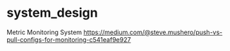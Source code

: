 # system_design

Metric Monitoring System
https://medium.com/@steve.mushero/push-vs-pull-configs-for-monitoring-c541eaf9e927


